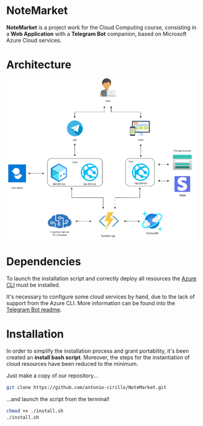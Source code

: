 # NoteMarket
__NoteMarket__ is a project work for the Cloud Computing course, consisting in a  __Web Application__ with a __Telegram Bot__ companion, based on Microsoft Azure Cloud services.

# Architecture
![NoteMarket Architecture](Documentation/architettura.png)
# Dependencies
To launch the installation script and correctly deploy all resources the [Azure CLI](https://docs.microsoft.com/it-it/cli/azure/install-azure-cli) must be installed.

It's necessary to configure some cloud services by hand, due to the lack of support from the Azure CLI. More information can be found into the [Telegram Bot readme](https://github.com/antonio-cirillo/NoteMarket/blob/main/Telegram%20Bot/README.md).

# Installation
In order to simplify the installation process and grant portability, it's been created an __install bash script__.
Moreover, the steps for the instantiation of cloud resources have been reduced to the minimum.

Just make a copy of our repository... 
```bash
git clone https://github.com/antonio-cirillo/NoteMarket.git
```
...and launch the script from the terminal!
```bash
chmod +x ./install.sh
./install.sh
```
